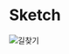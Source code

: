 # Sketch

![길찾기](https://user-images.githubusercontent.com/79366855/108890514-05ffa280-7651-11eb-9526-be5e283319df.jpg)

